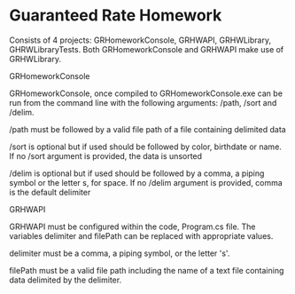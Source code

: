 # Guaranteed Rate Homework

 Consists of 4 projects: GRHomeworkConsole, GRHWAPI, GRHWLibrary, GHRWLibraryTests. Both GRHomeworkConsole and GRHWAPI make use of GRHWLibrary.
 
 GRHomeworkConsole
 
 GRHomeworkConsole, once compiled to GRHomeworkConsole.exe can be run from the command line with the following arguments: /path, /sort and /delim. 
 
 /path must be followed by a valid file path of a file containing delimited data 
 
 /sort is optional but if used should be followed by color, birthdate or name. If no /sort argument is provided, the data is unsorted
 
 /delim is optional but if used should be followed by a comma, a piping symbol or the letter s, for space. If no /delim argument is provided, comma is the default delimiter
 
 GRHWAPI
 
GRHWAPI must be configured within the code, Program.cs file. The variables delimiter
and filePath can be replaced with appropriate values. 

delimiter must be a comma, a piping symbol, or the letter 's'. 

filePath must be a valid file path including the name of a text file containing data delimited by the delimiter.
